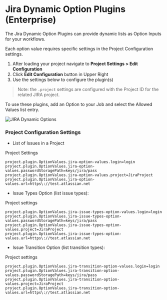 # Jira Dynamic Option Plugins (Enterprise)

The Jira Dynamic Option Plugins can provide dynamic lists as Option Inputs for your workflows.

Each option value requires specific settings in the Project Configuration settings.

1. After loading your project navigate to **Project Settings > Edit Configuration**
1. Click **Edit Configuration** button in Upper Right
1. Use the settings below to configure the plugin(s)
> Note: the `.project` settings are configured with the Project ID for the related JIRA project.

To use these plugins, add an Option to your Job and select the Allowed Values list entry.

![JIRA Dynamic Options](/en/@assets/img/jira-options.png)

### Project Configuration Settings

* List of Issues in a Project

Project Settings
```
project.plugin.OptionValues.jira-option-values.login=login
project.plugin.OptionValues.jira-option-values.passwordStoragePath=keys/jira/pass
project.plugin.OptionValues.jira-option-values.project=JiraProject
project.plugin.OptionValues.jira-option-values.url=https\://test.atlassian.net
```

* Issue Types Option (list issue types):

Project settings
```
project.plugin.OptionValues.jira-issue-types-option-values.login=login
project.plugin.OptionValues.jira-issue-types-option-values.passwordStoragePath=keys/jira/pass
project.plugin.OptionValues.jira-issue-types-option-values.project=JiraProject
project.plugin.OptionValues.jira-issue-types-option-values.url=https\://test.atlassian.net
```

* Issue Transition Option  (list transition types):

Project settings
```
project.plugin.OptionValues.jira-transition-option-values.login=login
project.plugin.OptionValues.jira-transition-option-values.passwordStoragePath=keys/jira/pass
project.plugin.OptionValues.jira-transition-option-values.project=JiraProject
project.plugin.OptionValues.jira-transition-option-values.url=https\://test.atlassian.net
```
